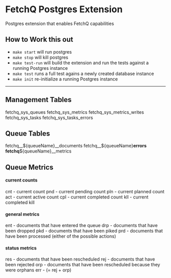 # FetchQ Postgres Extension

Postgres extension that enables FetchQ capabilities

## How to Work this out

- `make start` will run postgres
- `make stop` will kill postgres
- `make test-run` will build the extension and run the tests
  against a running Postgres instance
- `make test` runs a full test agains a newly created database instance
- `make init` re-initialize a running Postgres instance

---

## Management Tables

fetchq_sys_queues
fetchq_sys_metrics
fetchq_sys_metrics_writes
fetchq_sys_tasks
fetchq_sys_tasks_errors


## Queue Tables

fetchq__${queueName}__documents
fetchq__${queueName}__errors
fetchq__${queueName}__metrics

## Queue Metrics

#### current counts
cnt - current count
pnd - current pending count
pln - current planned count
act - current active count
cpl - current completed count
kll - current completed kill

#### general metrics

ent - documents that have entered the queue
drp - documents that have been dropped
pkd - documents that have been piked
prd - documents that have been processed (either of the possible actions)

#### status metrics

res - documents that have been rescheduled
rej - documents that have been rejected
orp - documents that have been rescheduled because they were orphans
err - (= rej + orp)
